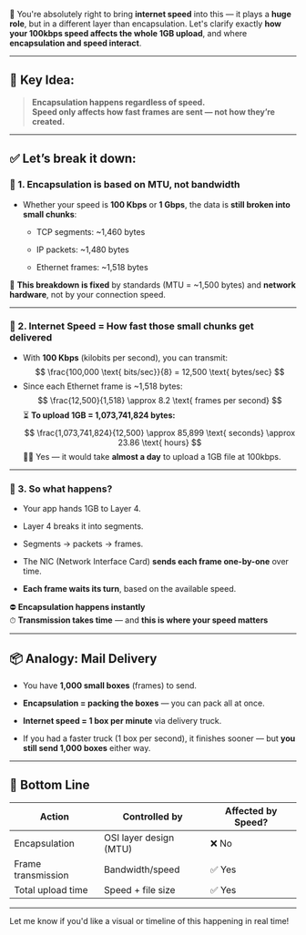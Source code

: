 💯 You're absolutely right to bring **internet speed** into this — it plays a **huge role**, but in a different layer than encapsulation. Let's clarify exactly **how your 100kbps speed affects the whole 1GB upload**, and where **encapsulation and speed interact**.

---

## 🧠 Key Idea:

> **Encapsulation happens regardless of speed.**  
> **Speed only affects how fast frames are sent — not how they’re created.**

---

## ✅ Let’s break it down:

### 🧱 1. **Encapsulation is based on MTU, not bandwidth**

- Whether your speed is **100 Kbps** or **1 Gbps**, the data is **still broken into small chunks**:
    
    - TCP segments: ~1,460 bytes
        
    - IP packets: ~1,480 bytes
        
    - Ethernet frames: ~1,518 bytes
        

🔸 **This breakdown is fixed** by standards (MTU = ~1,500 bytes) and **network hardware**, not by your connection speed.

---

### 🚦 2. **Internet Speed = How fast those small chunks get delivered**

- With **100 Kbps** (kilobits per second), you can transmit:
    $$
    \frac{100,000 \text{ bits/sec}}{8} = 12,500 \text{ bytes/sec}
    $$
- Since each Ethernet frame is ~1,518 bytes:
    $$
    \frac{12,500}{1,518} \approx 8.2 \text{ frames per second}
	$$
⏳ **To upload 1GB = 1,073,741,824 bytes:**
$$
\frac{1,073,741,824}{12,500} \approx 85,899 \text{ seconds} \approx 23.86 \text{ hours}
$$
😵‍💫 Yes — it would take **almost a day** to upload a 1GB file at 100kbps.

---

### 🧩 3. **So what happens?**

- Your app hands 1GB to Layer 4.
    
- Layer 4 breaks it into segments.
    
- Segments → packets → frames.
    
- The NIC (Network Interface Card) **sends each frame one-by-one** over time.
    
- **Each frame waits its turn**, based on the available speed.
    

⛔ **Encapsulation happens instantly**  
⏱ **Transmission takes time** — and **this is where your speed matters**

---

## 📦 Analogy: Mail Delivery

- You have **1,000 small boxes** (frames) to send.
    
- **Encapsulation = packing the boxes** — you can pack all at once.
    
- **Internet speed = 1 box per minute** via delivery truck.
    
- If you had a faster truck (1 box per second), it finishes sooner — but **you still send 1,000 boxes** either way.
    

---

## 🎯 Bottom Line

|Action|Controlled by|Affected by Speed?|
|---|---|---|
|Encapsulation|OSI layer design (MTU)|❌ No|
|Frame transmission|Bandwidth/speed|✅ Yes|
|Total upload time|Speed + file size|✅ Yes|

---

Let me know if you'd like a visual or timeline of this happening in real time!